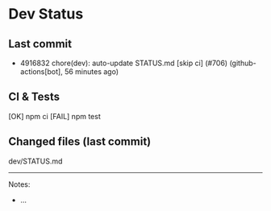 # Dev Status

## Last commit
- 4916832 chore(dev): auto-update STATUS.md [skip ci] (#706) (github-actions[bot], 56 minutes ago)
## CI & Tests
[OK] npm ci
[FAIL] npm test

## Changed files (last commit)
dev/STATUS.md

---
Notes:
- ...
